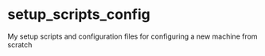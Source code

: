 # setup_scripts_config
My setup scripts and configuration files for configuring a new machine from scratch

